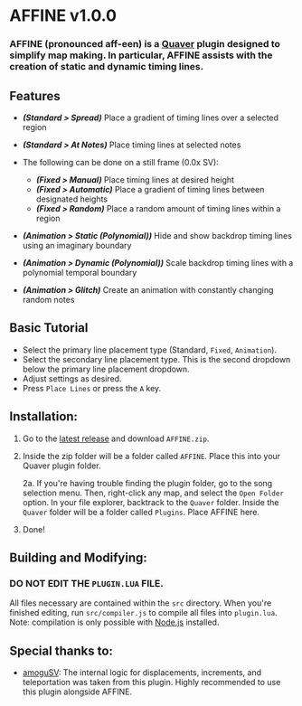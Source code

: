 # AFFINE v1.0.0

### AFFINE (pronounced aff-een) is a [Quaver](https://www.quavergame.com) plugin designed to simplify map making. In particular, AFFINE assists with the creation of static and dynamic timing lines.

## Features

- ***(Standard > Spread)*** Place a gradient of timing lines over a selected region
- ***(Standard > At Notes)*** Place timing lines at selected notes  

- The following can be done on a still frame (0.0x SV):
    - ***(Fixed > Manual)*** Place timing lines at desired height
    - ***(Fixed > Automatic)*** Place a gradient of timing lines between designated heights
    - ***(Fixed > Random)*** Place a random amount of timing lines within a region  
        
- ***(Animation > Static (Polynomial))*** Hide and show backdrop timing lines using an imaginary boundary
- ***(Animation > Dynamic (Polynomial))*** Scale backdrop timing lines with a polynomial temporal boundary
- ***(Animation > Glitch)*** Create an animation with constantly changing random notes 

## Basic Tutorial

- Select the primary line placement type (Standard, `Fixed`, `Animation`).
- Select the secondary line placement type. This is the second dropdown below the primary line placement dropdown.
- Adjust settings as desired.
- Press `Place Lines` or press the `A` key.

## Installation:

1. Go to the [latest release](https://www.github.com/ESV-Sweetplum/AFFINE/releases/latest) and download `AFFINE.zip`.
2. Inside the zip folder will be a folder called `AFFINE`. Place this into your Quaver plugin folder. 

    2a. If you're having trouble finding the plugin folder, go to the song selection menu. Then, right-click any map, and select the `Open Folder` option. In your file explorer, backtrack to the `Quaver` folder. Inside the `Quaver` folder will be a folder called `Plugins`. Place AFFINE here.
3. Done!

## Building and Modifying:

### DO NOT EDIT THE `PLUGIN.LUA` FILE.

All files necessary are contained within the `src` directory. When you're finished editing, run `src/compiler.js` to compile all files into `plugin.lua`. Note: compilation is only possible with [Node.js](https://nodejs.org/en/download) installed.

## Special thanks to:

- [amoguSV](https://github.com/kloi34/AmoguSV): The internal logic for displacements, increments, and teleportation was taken from this plugin. Highly recommended to use this plugin alongside AFFINE.
